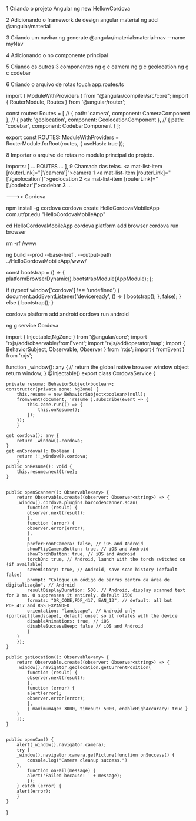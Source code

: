 1 Criando o projeto Angular
ng new HellowCordova

2 Adicionando o framework de design angular material
ng add @angular/material

3 Criando um navbar
ng generate @angular/material:material-nav --name myNav

4 Adicionando o no componente principal
<app-my-nav></app-my-nav>

5 Criando os outros 3 componentes
ng g c camera
ng g c geolocation
ng g c codebar

6 Criando o arquivo de rotas
touch app.routes.ts

import { ModuleWithProviders } from "@angular/compiler/src/core";
import { RouterModule, Routes } from '@angular/router';

const routes: Routes = [
    // { path: 'camera', component: CameraComponent },
    // { path: 'geolocation', component: GeolocationComponent },
    // { path: 'codebar', component: CodebarComponent }
];

export const ROUTES: ModuleWithProviders = RouterModule.forRoot(routes, { useHash: true });

8 Importar o arquivo de rotas no modulo principal do projeto.

imports: [
  ...
   ROUTES
  ...
],
9 Chamada das telas.
<a mat-list-item [routerLink]="['/camera']">camera 1</a>
<a mat-list-item [routerLink]="['/geolocation']">geolocation 2</a>
<a mat-list-item [routerLink]="['/codebar']">codebar 3</a>
...
<router-outlet></router-outlet>

--->> Cordova

npm install -g cordova
cordova create HelloCordovaMobileApp com.utfpr.edu "HelloCordovaMobileApp"

cd HelloCordovaMobileApp
cordova platform add browser
cordova run browser

rm -rf /www

ng build --prod --base-href . --output-path ../HelloCordovaMobileApp/www/

<script type=”text/javascript” src=”cordova.js”></script>

const bootstrap = () => {
  platformBrowserDynamic().bootstrapModule(AppModule);
};

if (typeof window['cordova'] !== 'undefined') {
  document.addEventListener('deviceready', () => {
    bootstrap();
  }, false);
} else {
  bootstrap();
}

cordova platform add android
cordova run android

ng g service Cordova



import { Injectable,NgZone } from '@angular/core';
import 'rxjs/add/observable/fromEvent';
import 'rxjs/add/operator/map';
import { BehaviorSubject, Observable, Observer } from 'rxjs';
import { fromEvent } from 'rxjs';


function _window(): any {
 // return the global native browser window object
 return window;
}
@Injectable()
export class CordovaService {
   
    private resume: BehaviorSubject<boolean>;
    constructor(private zone: NgZone) {
        this.resume = new BehaviorSubject<boolean>(null);
        fromEvent(document, 'resume').subscribe(event => {
            this.zone.run(() => {
                this.onResume();
            });
        });
        }
    
    get cordova(): any {
        return _window().cordova;
    }
    get onCordova(): Boolean {
        return !!_window().cordova;
        }
    public onResume(): void {
        this.resume.next(true);
    }


    public openScanner(): Observable<any> {
        return Observable.create((observer: Observer<string>) => {
        _window().cordova.plugins.barcodeScanner.scan(
            function (result) {
            observer.next(result);
            },
            function (error) {
            observer.error(error);
            },
            {
            preferFrontCamera: false, // iOS and Android
            showFlipCameraButton: true, // iOS and Android
            showTorchButton: true, // iOS and Android
            torchOn: true, // Android, launch with the torch switched on (if available)
            saveHistory: true, // Android, save scan history (default false)
            prompt: "Coloque um código de barras dentro da área de digitalização", // Android
            resultDisplayDuration: 500, // Android, display scanned text for X ms. 0 suppresses it entirely, default 1500
            formats: "QR_CODE,PDF_417, EAN_13", // default: all but PDF_417 and RSS_EXPANDED
            orientation: "landscape", // Android only (portrait|landscape), default unset so it rotates with the device
            disableAnimations: true, // iOS
            disableSuccessBeep: false // iOS and Android
            }
        )
        });
    }

    public getLocation(): Observable<any> {
        return Observable.create((observer: Observer<string>) => {
        _window().navigator.geolocation.getCurrentPosition(
            function (result) {
            observer.next(result);
            },
            function (error) {
            alert(error);
            observer.error(error);
            },
            { maximumAge: 3000, timeout: 5000, enableHighAccuracy: true }
        )
        });
    }


    public openCam() {
        alert(_window().navigator.camera);
        try {
        _window().navigator.camera.getPicture(function onSuccess() {
            console.log("Camera cleanup success.")
        },
            function onFail(message) {
            alert('Failed because: ' + message);
            });
        } catch (error) {
        alert(error);
        }
    }
}